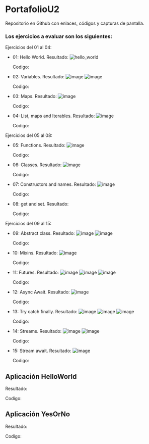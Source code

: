 # PortafolioU2
Repositorio en Github con enlaces, códigos y capturas de pantalla.

### Los ejercicios a evaluar son los siguientes:
Ejercicios del 01 al 04:
* 01: Hello World.
  Resultado:
  ![hello_world](https://github.com/Anthonyy12/PortafolioU2/assets/114314723/e370d511-901d-4a66-89a4-f35fe05d974d)

  Codigo:
  
* 02: Variables.
  Resultado:
  ![image](https://github.com/Anthonyy12/PortafolioU2/assets/114314723/57a95bdd-9192-4b33-97eb-cf387f823e58)
  ![image](https://github.com/Anthonyy12/PortafolioU2/assets/114314723/1fe2eb77-80f9-402a-86c8-347953ef001a)


  Codigo:
  
* 03: Maps.
  Resultado:
  ![image](https://github.com/Anthonyy12/PortafolioU2/assets/114314723/5d5d190f-4d80-4055-8594-aec9fe912400)

  Codigo:
  
* 04: List, maps and Iterables.
  Resultado:
  ![image](https://github.com/Anthonyy12/PortafolioU2/assets/114314723/fd743550-5a0f-4d02-af7e-e6d65431941f)

  Codigo:
  

Ejercicios del 05 al 08:
* 05: Functions.
  Resultado:
  ![image](https://github.com/Anthonyy12/PortafolioU2/assets/114314723/5baab9c2-4e89-4cd7-b337-fb594053081c)

  Codigo:
  
* 06: Classes.
  Resultado:
  ![image](https://github.com/Anthonyy12/PortafolioU2/assets/114314723/f1308ce0-8c90-46cc-974b-a7fa97d2e1dd)

  Codigo:
  
* 07: Constructors and names.
  Resultado:
  ![image](https://github.com/Anthonyy12/PortafolioU2/assets/114314723/85d8eedd-a04c-4e85-9485-752ec60cf5e7)

  Codigo:
  
* 08: get and set.
  Resultado:

  Codigo:
  

Ejercicios del 09 al 15:
* 09: Abstract class.
  Resultado:
  ![image](https://github.com/Anthonyy12/PortafolioU2/assets/114314723/e624814c-33a9-4985-81db-2f3a124d7c03)
  ![image](https://github.com/Anthonyy12/PortafolioU2/assets/114314723/daa08a19-4d5c-4750-98ae-64414ac21314)


  Codigo:
  
* 10: Mixins.
  Resultado:
  ![image](https://github.com/Anthonyy12/PortafolioU2/assets/114314723/4d102cf6-62f3-4360-8f13-cfc7a7f14227)

  Codigo:
  
* 11: Futures.
  Resultado:
  ![image](https://github.com/Anthonyy12/PortafolioU2/assets/114314723/4b70e681-baa0-4966-9252-db8f1955192f)
  ![image](https://github.com/Anthonyy12/PortafolioU2/assets/114314723/716f7984-7ca0-41c2-ba3a-9144af635ae6)
  ![image](https://github.com/Anthonyy12/PortafolioU2/assets/114314723/0f3b77aa-fcdd-49db-9e3c-0e70774de0a4)



  Codigo:
  
* 12: Async Await.
  Resultado:
  ![image](https://github.com/Anthonyy12/PortafolioU2/assets/114314723/950e1209-7eaa-43be-bc68-55153d4b6e94)

  Codigo:
  
* 13: Try catch finally.
  Resultado:
  ![image](https://github.com/Anthonyy12/PortafolioU2/assets/114314723/421b5d8d-0f2e-4a4b-b67b-0b6c877dcad8)
  ![image](https://github.com/Anthonyy12/PortafolioU2/assets/114314723/9b7e014c-693b-4809-a1cb-94d6a7efc0c7)
  ![image](https://github.com/Anthonyy12/PortafolioU2/assets/114314723/a8b01236-7573-4b48-88ff-dd26379fce73)



  Codigo:
  
* 14: Streams.
  Resultado:
  ![image](https://github.com/Anthonyy12/PortafolioU2/assets/114314723/b56ecb4f-c9b2-4f28-a33b-141b67a1e6af)
  ![image](https://github.com/Anthonyy12/PortafolioU2/assets/114314723/7745d3a7-b5ec-4599-9e31-c26e2df3d9f2)


  Codigo:
  
* 15: Stream await.
  Resultado:
  ![image](https://github.com/Anthonyy12/PortafolioU2/assets/114314723/eaa448a3-4792-4883-8a4d-6e2a7cd39642)

  Codigo:
  

## Aplicación HelloWorld
  Resultado:

  Codigo:
  

## Aplicación YesOrNo
  Resultado:

  Codigo:
  
